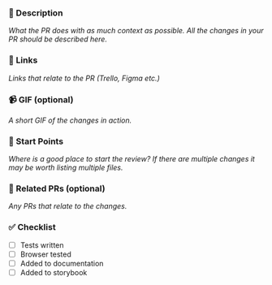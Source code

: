 ### 💬 Description
_What the PR does with as much context as possible. All the changes in your PR should be described here._
### 🔗 Links
_Links that relate to the PR (Trello, Figma etc.)_
### 📹 GIF (optional)
_A short GIF of the changes in action._
### 🚪 Start Points
_Where is a good place to start the review? If there are multiple changes it may be worth listing multiple files._
### 👫 Related PRs (optional)
_Any PRs that relate to the changes._

### ✅ Checklist
- [ ] Tests written
- [ ] Browser tested
- [ ] Added to documentation
- [ ] Added to storybook
